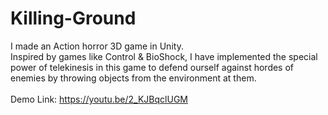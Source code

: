 # Killing-Ground
 
I made an Action horror 3D game in Unity. 
<br>
Inspired by games like Control & BioShock, I have implemented the special power of telekinesis in this game to defend ourself against hordes of enemies by throwing objects from the environment at them.
<br><br>
Demo Link:   https://youtu.be/2_KJBqclUGM
